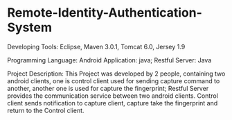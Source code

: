 Remote-Identity-Authentication-System
=====================================

Developing Tools: Eclipse, Maven 3.0.1, Tomcat 6.0, Jersey 1.9


Programming Language: Android Application: java; Restful Server: Java


Project Description: This  Project was developed by 2 people, containing two android clients, one is control client used for sending capture command to another, another one is used for capture the fingerprint;  Restful Server provides the communication service between two android clients.  Control client sends notification to capture client, capture take the fingerprint and return to the Control client.
